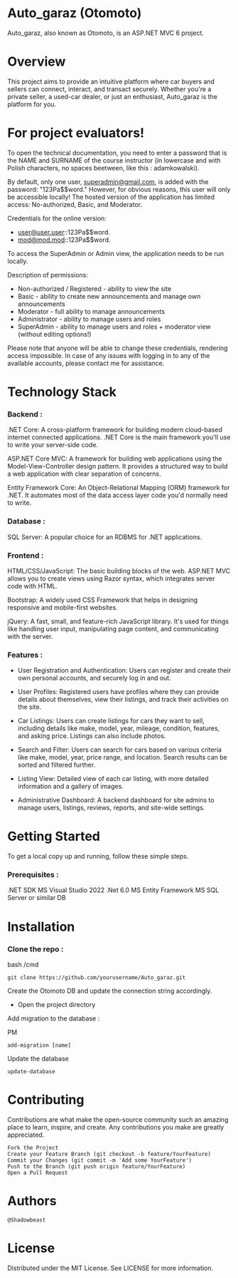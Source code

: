 # Auto_garaz (Otomoto)

Auto_garaz, also known as Otomoto, is an ASP.NET MVC 6 project.

# Overview

This project aims to provide an intuitive platform where car buyers and sellers can connect, interact, and transact securely. Whether you're a private seller, a used-car dealer, or just an enthusiast, Auto_garaz is the platform for you.

# For project evaluators!

To open the technical documentation, you need to enter a password that is the NAME and SURNAME of the course instructor (in lowercase and with Polish characters, no spaces beetween, like this : adamkowalski).

By default, only one user, superadmin@gmail.com, is added with the password: "123Pa$$word." However, for obvious reasons, this user will only be accessible locally! The hosted version of the application has limited access: No-authorized, Basic, and Moderator.

Credentials for the online version:
- user@user.user::123Pa$$word.
- mod@mod.mod::123Pa$$word.

To access the SuperAdmin or Admin view, the application needs to be run locally.

Description of permissions:
 - Non-authorized / Registered - ability to view the site
 - Basic - ability to create new announcements and manage own announcements
 - Moderator - full ability to manage announcements
 - Administrator - ability to manage users and roles
- SuperAdmin - ability to manage users and roles + moderator view (without editing options!)

Please note that anyone will be able to change these credentials, rendering access impossible. 
In case of any issues with logging in to any of the available accounts, please contact me for assistance.

# Technology Stack
### Backend :

   .NET Core: A cross-platform framework for building modern cloud-based internet connected applications. .NET Core is the main framework you'll use to write your server-side code.

   ASP.NET Core MVC: A framework for building web applications using the Model-View-Controller design pattern. It provides a structured way to build a web application with clear separation of concerns.

   Entity Framework Core: An Object-Relational Mapping (ORM) framework for .NET. It automates most of the data access layer code you'd normally need to write.

### Database :

   SQL Server: A popular choice for an RDBMS for .NET applications.

### Frontend :

   HTML/CSS/JavaScript: The basic building blocks of the web. ASP.NET MVC allows you to create views using Razor syntax, which integrates server code with HTML.

   Bootstrap: A widely used CSS Framework that helps in designing responsive and mobile-first websites.

   jQuery: A fast, small, and feature-rich JavaScript library. It's used for things like handling user input, manipulating page content, and communicating with the server.

### Features :

   - User Registration and Authentication: Users can register and create their own personal accounts, and securely log in and out.

   - User Profiles: Registered users have profiles where they can provide details about themselves, view their listings, and track their activities on the site.

   - Car Listings: Users can create listings for cars they want to sell, including details like make, model, year, mileage, condition, features, and asking price. Listings can also include photos.

   - Search and Filter: Users can search for cars based on various criteria like make, model, year, price range, and location. Search results can be sorted and filtered further.

   - Listing View: Detailed view of each car listing, with more detailed information and a gallery of images.

   - Administrative Dashboard: A backend dashboard for site admins to manage users, listings, reviews, reports, and site-wide settings.

# Getting Started

To get a local copy up and running, follow these simple steps.
### Prerequisites :

   .NET SDK
   MS Visual Studio 2022
   .Net 6.0
   MS Entity Framework
   MS SQL Server or similar DB

# Installation

### Clone the repo :

bash /cmd

    git clone https://github.com/yourusername/Auto_garaz.git

Create the Otomoto DB and update the connection string accordingly.

- Open the project directory

Add migration to the database :

PM

    add-migration [name]
    
Update the database

    update-database

# Contributing

Contributions are what make the open-source community such an amazing place to learn, inspire, and create. Any contributions you make are greatly appreciated.

    Fork the Project
    Create your Feature Branch (git checkout -b feature/YourFeature)
    Commit your Changes (git commit -m 'Add some YourFeature')
    Push to the Branch (git push origin feature/YourFeature)
    Open a Pull Request

# Authors

    @Shadowbeast

# License

Distributed under the MIT License. See LICENSE for more information.
